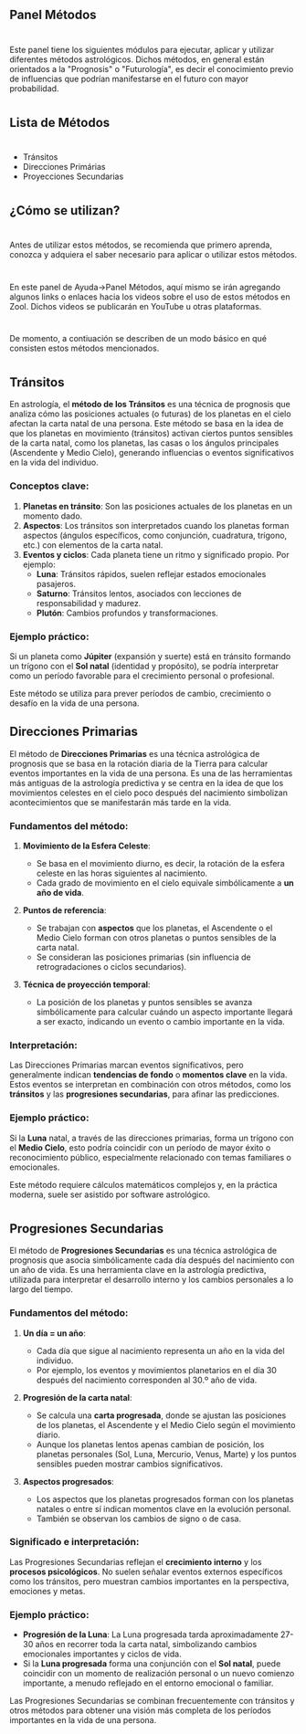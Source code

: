 ## Panel Métodos
#
Este panel tiene los siguientes módulos para ejecutar, aplicar y utilizar diferentes métodos astrológicos. Dichos métodos, en general están orientados a la "Prognosis" o "Futurología", es decir el conocimiento previo de influencias que podrían manifestarse en el futuro con mayor probabilidad.
#
## Lista de Métodos
#
* Tránsitos
* Direcciones Primárias
* Proyecciones Secundarias
#
## ¿Cómo se utilizan?
#
Antes de utilizar estos métodos, se recomienda que primero aprenda, conozca y adquiera el saber necesario para aplicar o utilizar estos métodos.
#
En este panel de Ayuda->Panel Métodos, aquí mismo se irán agregando algunos links o enlaces hacia los videos sobre el uso de estos métodos en Zool. Dichos videos se publicarán en YouTube u otras plataformas.
#
De momento, a contiuación se describen de un modo básico en qué consisten estos métodos mencionados.
#
## Tránsitos
En astrología, el **método de los Tránsitos** es una técnica de prognosis que analiza cómo las posiciones actuales (o futuras) de los planetas en el cielo afectan la carta natal de una persona. Este método se basa en la idea de que los planetas en movimiento (tránsitos) activan ciertos puntos sensibles de la carta natal, como los planetas, las casas o los ángulos principales (Ascendente y Medio Cielo), generando influencias o eventos significativos en la vida del individuo.

### Conceptos clave:
1. **Planetas en tránsito**: Son las posiciones actuales de los planetas en un momento dado.
2. **Aspectos**: Los tránsitos son interpretados cuando los planetas forman aspectos (ángulos específicos, como conjunción, cuadratura, trígono, etc.) con elementos de la carta natal.
3. **Eventos y ciclos**: Cada planeta tiene un ritmo y significado propio. Por ejemplo:
   - **Luna**: Tránsitos rápidos, suelen reflejar estados emocionales pasajeros.
   - **Saturno**: Tránsitos lentos, asociados con lecciones de responsabilidad y madurez.
   - **Plutón**: Cambios profundos y transformaciones.

### Ejemplo práctico:
Si un planeta como **Júpiter** (expansión y suerte) está en tránsito formando un trígono con el **Sol natal** (identidad y propósito), se podría interpretar como un período favorable para el crecimiento personal o profesional.

Este método se utiliza para prever períodos de cambio, crecimiento o desafío en la vida de una persona.
## Direcciones Primarias
El método de **Direcciones Primarias** es una técnica astrológica de prognosis que se basa en la rotación diaria de la Tierra para calcular eventos importantes en la vida de una persona. Es una de las herramientas más antiguas de la astrología predictiva y se centra en la idea de que los movimientos celestes en el cielo poco después del nacimiento simbolizan acontecimientos que se manifestarán más tarde en la vida.

### Fundamentos del método:
1. **Movimiento de la Esfera Celeste**:
   - Se basa en el movimiento diurno, es decir, la rotación de la esfera celeste en las horas siguientes al nacimiento.
   - Cada grado de movimiento en el cielo equivale simbólicamente a **un año de vida**.

2. **Puntos de referencia**:
   - Se trabajan con **aspectos** que los planetas, el Ascendente o el Medio Cielo forman con otros planetas o puntos sensibles de la carta natal.
   - Se consideran las posiciones primarias (sin influencia de retrogradaciones o ciclos secundarios).

3. **Técnica de proyección temporal**:
   - La posición de los planetas y puntos sensibles se avanza simbólicamente para calcular cuándo un aspecto importante llegará a ser exacto, indicando un evento o cambio importante en la vida.

### Interpretación:
Las Direcciones Primarias marcan eventos significativos, pero generalmente indican **tendencias de fondo** o **momentos clave** en la vida. Estos eventos se interpretan en combinación con otros métodos, como los **tránsitos** y las **progresiones secundarias**, para afinar las predicciones.

### Ejemplo práctico:
Si la **Luna** natal, a través de las direcciones primarias, forma un trígono con el **Medio Cielo**, esto podría coincidir con un período de mayor éxito o reconocimiento público, especialmente relacionado con temas familiares o emocionales.

Este método requiere cálculos matemáticos complejos y, en la práctica moderna, suele ser asistido por software astrológico.
#
## Progresiones Secundarias
El método de **Progresiones Secundarias** es una técnica astrológica de prognosis que asocia simbólicamente cada día después del nacimiento con un año de vida. Es una herramienta clave en la astrología predictiva, utilizada para interpretar el desarrollo interno y los cambios personales a lo largo del tiempo.

### Fundamentos del método:
1. **Un día = un año**:
   - Cada día que sigue al nacimiento representa un año en la vida del individuo.
   - Por ejemplo, los eventos y movimientos planetarios en el día 30 después del nacimiento corresponden al 30.º año de vida.

2. **Progresión de la carta natal**:
   - Se calcula una **carta progresada**, donde se ajustan las posiciones de los planetas, el Ascendente y el Medio Cielo según el movimiento diario.
   - Aunque los planetas lentos apenas cambian de posición, los planetas personales (Sol, Luna, Mercurio, Venus, Marte) y los puntos sensibles pueden mostrar cambios significativos.

3. **Aspectos progresados**:
   - Los aspectos que los planetas progresados forman con los planetas natales o entre sí indican momentos clave en la evolución personal.
   - También se observan los cambios de signo o de casa.

### Significado e interpretación:
Las Progresiones Secundarias reflejan el **crecimiento interno** y los **procesos psicológicos**. No suelen señalar eventos externos específicos como los tránsitos, pero muestran cambios importantes en la perspectiva, emociones y metas.

### Ejemplo práctico:
- **Progresión de la Luna**: La Luna progresada tarda aproximadamente 27-30 años en recorrer toda la carta natal, simbolizando cambios emocionales importantes y ciclos de vida.
- Si la **Luna progresada** forma una conjunción con el **Sol natal**, puede coincidir con un momento de realización personal o un nuevo comienzo importante, a menudo reflejado en el entorno emocional o familiar.

Las Progresiones Secundarias se combinan frecuentemente con tránsitos y otros métodos para obtener una visión más completa de los períodos importantes en la vida de una persona.
#
